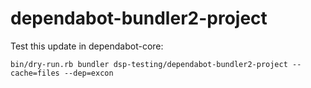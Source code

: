 # dependabot-bundler2-project

Test this update in dependabot-core:

```
bin/dry-run.rb bundler dsp-testing/dependabot-bundler2-project --cache=files --dep=excon
```
